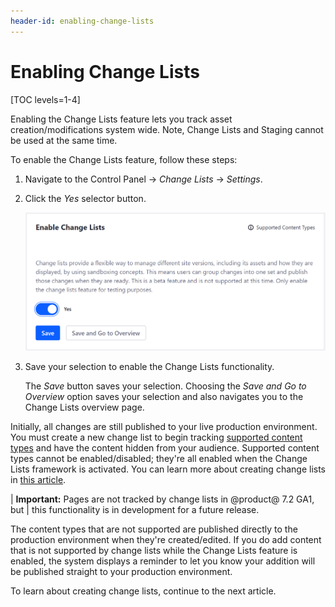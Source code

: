 ```yaml
---
header-id: enabling-change-lists
---
```


# Enabling Change Lists

[TOC levels=1-4]

Enabling the Change Lists feature lets you track asset creation/modifications
system wide. Note, Change Lists and Staging cannot be used at the same time.

To enable the Change Lists feature, follow these steps:

1.  Navigate to the Control Panel &rarr; *Change Lists* &rarr; *Settings*.

2.  Click the *Yes* selector button.

    ![Figure 1: You can enable Change Lists from the Control Panel.](../../../images/enabling-change-lists.png)

3.  Save your selection to enable the Change Lists functionality.

    The *Save* button saves your selection. Choosing the *Save and Go to
    Overview* option saves your selection and also navigates you to the Change
    Lists overview page.

Initially, all changes are still published to your live production environment.
You must create a new change list to begin tracking 
[supported content types](/docs/7-2/user/-/knowledge_base/u/change-lists) and
have the content hidden from your audience. Supported content types cannot be
enabled/disabled; they're all enabled when the Change Lists framework is
activated. You can learn more about creating change lists in
[this article](/docs/7-2/user/-/knowledge_base/u/creating-change-lists).

| **Important:** Pages are not tracked by change lists in @product@ 7.2 GA1, but
| this functionality is in development for a future release.

The content types that are not supported are published directly to the
production environment when they're created/edited. If you do add content that
is not supported by change lists while the Change Lists feature is enabled, the
system displays a reminder to let you know your addition will be published
straight to your production environment.

<!-- Although some content types are not tracked by change lists, their widget
display can be tracked on a page. For example, change lists do not support
wiki content, but it does track the wiki widget's configuration on a page.

Add when pages are tracked by change lists. -Cody -->

To learn about creating change lists, continue to the next article.
